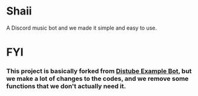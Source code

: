 # Shaii

A Discord music bot and we made it simple and easy to use.

# FYI
### This project is basically forked from [Distube Example Bot](https://github.com/distubejs/example), but we make a lot of changes to the codes, and we remove some functions that we don't actually need it.
